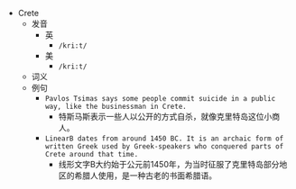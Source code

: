 - Crete
  - 发音
    - 英
      - `/kri:t/`
    - 美
      - `/kri:t/`
  - 词义
  - 例句
    - `Pavlos Tsimas says some people commit suicide in a public way, like the businessman in Crete.`
      - 特斯马斯表示一些人以公开的方式自杀，就像克里特岛这位小商人。
    - `LinearB dates from around 1450 BC. It is an archaic form of written Greek used by Greek-speakers who conquered parts of Crete around that time.`
      - 线形文字B大约始于公元前1450年，为当时征服了克里特岛部分地区的希腊人使用，是一种古老的书面希腊语。

